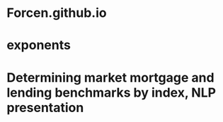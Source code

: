 # Forcen.github.io
# exponents
# Determining market mortgage and lending benchmarks by index, NLP presentation

